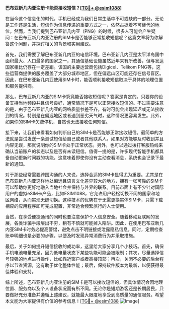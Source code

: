 **巴布亚新几内亚注册卡能否接收短信？[[TG💪+ @esim1088](https://t.me/s/esim1088)]**

在当今这个信息化的时代，手机已经成为我们日常生活中不可或缺的一部分。无论是工作还是生活，短信作为信息传递的重要方式之一，依然占据着不可替代的地位。然而，当我们提到巴布亚新几内亚（PNG）的时候，很多人可能会产生疑问：在巴布亚新几内亚注册的SIM卡是否能够正常接收短信呢？这篇文章将为你解答这个问题，并探讨相关的背景和实用建议。

首先，我们需要了解巴布亚新几内亚的电信环境。巴布亚新几内亚是太平洋岛国中面积最大、人口最多的国家之一，其通信基础设施虽然近年来有所改善，但与发达国家相比仍存在一定差距。该国的主要运营商包括Digicel、Telikom PNG等，这些运营商提供的服务覆盖了大部分城市地区，但在偏远山区可能还存在信号盲区。因此，在巴布亚新几内亚使用SIM卡时，能否顺利接收短信取决于具体的地理位置和服务提供商。

那么，巴布亚新几内亚的SIM卡究竟能否接收短信呢？答案是肯定的。只要你的设备支持当地频段并且信号良好，通常情况下是可以正常接收短信的。不过需要注意的是，由于巴布亚新几内亚的网络质量参差不齐，有时可能会出现延迟或无法接收到的情况。特别是在偏远地区或者遇到恶劣天气时，这种情况更容易发生。此外，如果你的SIM卡欠费停机，自然也无法接收任何短信。

接下来，让我们来看看如何判断自己的SIM卡是否能够正常接收短信。最简单的方法就是尝试发送一条测试短信给自己或者其他联系人。如果对方能够及时收到并且内容无误，那就说明你的SIM卡处于正常状态。另外，也可以通过拨打客服热线来确认当前账户的状态以及是否有未读短信。值得一提的是，许多现代智能手机都具备自动更新时间戳的功能，这意味着即使你没有主动查看消息，系统也会记录下最新的通知。

对于那些经常需要跨国沟通的人来说，选择合适的SIM卡显得尤为重要。尤其是在巴布亚新几内亚这样地处偏远且语言文化差异较大的地方，拥有一张可靠的SIM卡可以帮助你更好地融入当地社会并保持与外界的联系。目前市面上有不少针对国际用户的虚拟eSIM卡产品，比如ESIM1088，它允许用户轻松切换不同的国家和地区网络，从而实现无缝切换。这种技术的优势在于无需更换实体SIM卡，只需下载相应的应用程序即可完成配置，非常适合频繁旅行的人士使用。

当然，在享受便捷通讯的同时也要注意保护个人信息安全。随着移动互联网的发展，各类诈骗手段层出不穷，稍有不慎就可能掉入陷阱。因此，在使用巴布亚新几内亚SIM卡时务必提高警惕，避免点击不明链接或泄露隐私信息。同时，定期检查账单明细也是必要的步骤，以便及时发现异常消费行为并采取措施。

最后，关于如何提升短信接收的成功率，这里给大家分享几个小技巧。首先，确保手机电池电量充足，因为低电量状态下某些功能可能会被限制；其次，尽量选择信号较强的地点进行操作，比如靠近窗户或者高楼顶部；再次，关闭不必要的后台程序以节省资源，这有助于优化整体性能；最后，保持软件版本为最新，以便获得最佳体验和支持。

综上所述，巴布亚新几内亚注册的SIM卡是可以接收短信的，但具体情况会因地理位置、服务商以及个人设备状况而有所不同。无论你是短期游客还是长期居民，只要做好充分准备并遵循上述建议，就能最大限度地享受到高质量的通信服务。希望本文能为大家提供有价值的参考信息！[[TG💪+ @esim1088](https://t.me/s/esim1088) ![Image](https://i.postimg.cc/4NQfJmqS/Snipaste-2025-05-13-00-14-12.png)]